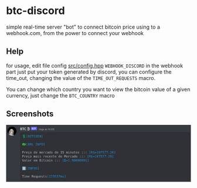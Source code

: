 # btc-discord
simple real-time server "bot" to connect bitcoin price using to a webhook.com, from the power to connect your webhook

## Help

for usage, edit file config [src/config.hpp](src/config.hpp) `WEBHOOK_DISCORD` in the webhook part just put your token generated by discord, you can configure the time_out, changing the value of the `TIME_OUT_REQUESTS` macro.

You can change which country you want to view the bitcoin value of a given currency, just change the `BTC_COUNTRY` macro

## Screenshots

![web](assets/webhook.png)